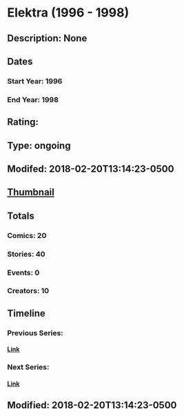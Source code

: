 # Elektra (1996 - 1998)
## Description: None
## Dates
### Start Year: 1996
### End Year: 1998
## Rating: 
## Type: ongoing
## Modifed: 2018-02-20T13:14:23-0500
## [Thumbnail](http://i.annihil.us/u/prod/marvel/i/mg/4/70/5a8c5d8860778.jpg)
## Totals
### Comics: 20
### Stories: 40
### Events: 0
### Creators: 10
## Timeline
### Previous Series: 
#### [Link]()
### Next Series: 
#### [Link]()
## Modified: 2018-02-20T13:14:23-0500